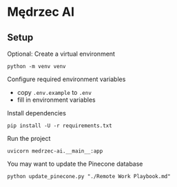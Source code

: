 # Mędrzec AI

## Setup

Optional: Create a virtual environment

```
python -m venv venv
```

Configure required environment variables

- copy `.env.example` to `.env`
- fill in environment variables

Install dependencies

```
pip install -U -r requirements.txt
```

Run the project

```
uvicorn medrzec-ai.__main__:app
```

You may want to update the Pinecone database

```
python update_pinecone.py "./Remote Work Playbook.md"
```
